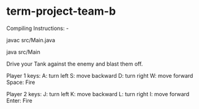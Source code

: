 # term-project-team-b


Compiling Instructions: -

javac src/Main.java

java src/Main



Drive your Tank against the enemy and blast them off.

Player 1 keys: A: turn left  S: move backward D: turn right W: move forward  Space: Fire

Player 2 keys: J: turn left  K: move backward L: turn right I: move forward  Enter: Fire



